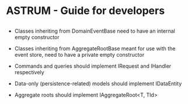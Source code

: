 # ASTRUM - Guide for developers

##   

- Classes inheriting from DomainEventBase<TId> need to have an internal empty constructor

- Classes inheriting from AggregateRootBase<TId> meant for use with the event store, need to have a private empty
  constructor

- Commands and queries should implement IRequest and IHandler respectively

- Data-only (persistence-related) models should implement IDataEntity<TId>

- Aggregate roots should implement IAggregateRoot<T, TId>
